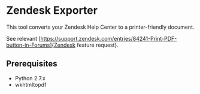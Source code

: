 Zendesk Exporter
===

This tool converts your Zendesk Help Center to a printer-friendly document.

See relevant [https://support.zendesk.com/entries/84241-Print-PDF-button-in-Forums]{Zendesk feature request}.

Prerequisites
---
* Python 2.7.x
* wkhtmltopdf
